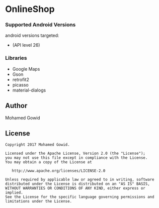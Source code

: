 # OnlineShop
  


### Supported Android Versions

android versions targeted:

- (API level 26)


### Libraries

- Google Maps 
- Gson
- retrofit2
- picasso
- material-dialogs



## Author
Mohamed Gowid

License
--------


    Copyright 2017 Mohamed Gowid.

    Licensed under the Apache License, Version 2.0 (the "License");
    you may not use this file except in compliance with the License.
    You may obtain a copy of the License at

       http://www.apache.org/licenses/LICENSE-2.0

    Unless required by applicable law or agreed to in writing, software
    distributed under the License is distributed on an "AS IS" BASIS,
    WITHOUT WARRANTIES OR CONDITIONS OF ANY KIND, either express or implied.
    See the License for the specific language governing permissions and
    limitations under the License.

